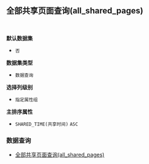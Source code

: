 ## 全部共享页面查询(all_shared_pages) <!-- {docsify-ignore-all} -->



<br>
<p class="panel-title"><b>默认数据集</b></p>

* `否`

<p class="panel-title"><b>数据集类型</b></p>

* `数据查询`

<p class="panel-title"><b>选择列级别</b></p>

* `指定属性组`


<p class="panel-title"><b>主排序属性</b></p>

* `SHARED_TIME(共享时间)` `ASC`



### 数据查询
  * [全部共享页面查询(all_shared_pages)](module/Wiki/article_page/query/all_shared_pages)
